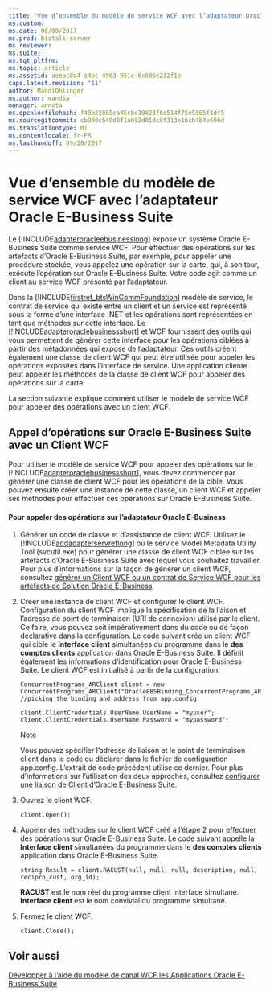 ```yaml
---
title: "Vue d’ensemble du modèle de service WCF avec l’adaptateur Oracle E-Business Suite | Documents Microsoft"
ms.custom: 
ms.date: 06/08/2017
ms.prod: biztalk-server
ms.reviewer: 
ms.suite: 
ms.tgt_pltfrm: 
ms.topic: article
ms.assetid: aeeac8a4-a4bc-4963-951c-0c806e232f1e
caps.latest.revision: "11"
author: MandiOhlinger
ms.author: mandia
manager: anneta
ms.openlocfilehash: f40b22865ca45cbd10823f6c514f75e5965f1df5
ms.sourcegitcommit: cb908c540d8f1a692d01dc8f313e16cb4b4e696d
ms.translationtype: MT
ms.contentlocale: fr-FR
ms.lasthandoff: 09/20/2017
---
```

# <a name="overview-of-the-wcf-service-model-with-the-oracle-e-business-suite-adapter"></a>Vue d’ensemble du modèle de service WCF avec l’adaptateur Oracle E-Business Suite
Le [!INCLUDE[adapteroracleebusinesslong](../../includes/adapteroracleebusinesslong-md.md)] expose un système Oracle E-Business Suite comme service WCF. Pour effectuer des opérations sur les artefacts d’Oracle E-Business Suite, par exemple, pour appeler une procédure stockée, vous appelez une opération sur la carte, qui, à son tour, exécute l’opération sur Oracle E-Business Suite. Votre code agit comme un client au service WCF présenté par l’adaptateur.  
  
 Dans la [!INCLUDE[firstref_btsWinCommFoundation](../../includes/firstref-btswincommfoundation-md.md)] modèle de service, le contrat de service qui existe entre un client et un service est représenté sous la forme d’une interface .NET et les opérations sont représentées en tant que méthodes sur cette interface. Le [!INCLUDE[adapteroraclebusinessshort](../../includes/adapteroraclebusinessshort-md.md)] et WCF fournissent des outils qui vous permettent de générer cette interface pour les opérations ciblées à partir des métadonnées qui expose de l’adaptateur. Ces outils créent également une classe de client WCF qui peut être utilisée pour appeler les opérations exposées dans l’interface de service. Une application cliente peut appeler les méthodes de la classe de client WCF pour appeler des opérations sur la carte.  
  
 La section suivante explique comment utiliser le modèle de service WCF pour appeler des opérations avec un client WCF.  
  
## <a name="invoking-operations-on-the-oracle-e-business-suite-with-a-wcf-client"></a>Appel d’opérations sur Oracle E-Business Suite avec un Client WCF  
 Pour utiliser le modèle de service WCF pour appeler des opérations sur le [!INCLUDE[adapteroraclebusinessshort](../../includes/adapteroraclebusinessshort-md.md)], vous devez commencer par générer une classe de client WCF pour les opérations de la cible. Vous pouvez ensuite créer une instance de cette classe, un client WCF et appeler ses méthodes pour effectuer ces opérations sur Oracle E-Business Suite.  
  
#### <a name="to-invoke-operations-on-the-oracle-e-business-adapter"></a>Pour appeler des opérations sur l’adaptateur Oracle E-Business  
  
1.  Générer un code de classe et d’assistance de client WCF. Utilisez le [!INCLUDE[addadapterservreflong](../../includes/addadapterservreflong-md.md)] ou le service Model Metadata Utility Tool (svcutil.exe) pour générer une classe de client WCF ciblée sur les artefacts d’Oracle E-Business Suite avec lequel vous souhaitez travailler. Pour plus d’informations sur la façon de générer un client WCF, consultez [générer un Client WCF ou un contrat de Service WCF pour les artefacts de Solution Oracle E-Business](../../adapters-and-accelerators/adapter-oracle-ebs/create-a-wcf-client-or-wcf-service-contract-for-oracle-ebs-solution-artifacts.md).  
  
2.  Créer une instance de client WCF et configurer le client WCF. Configuration du client WCF implique la spécification de la liaison et l’adresse de point de terminaison (URI de connexion) utilisé par le client. Ce faire, vous pouvez soit impérativement dans du code ou de façon déclarative dans la configuration. Le code suivant crée un client WCF qui cible le **Interface client** simultanées du programme dans le **des comptes clients** application dans Oracle E-Business Suite. Il définit également les informations d’identification pour Oracle E-Business Suite. Le client WCF est initialisé à partir de la configuration.  
  
    ```  
    ConcurrentPrograms_ARClient client = new ConcurrentPrograms_ARClient("OracleEBSBinding_ConcurrentPrograms_AR"); //picking the binding and address from app.config  
  
    client.ClientCredentials.UserName.UserName = "myuser";  
    client.ClientCredentials.UserName.Password = "mypassword";  
    ```  
  
    > [!NOTE]
    >  Vous pouvez spécifier l’adresse de liaison et le point de terminaison client dans le code ou déclarer dans le fichier de configuration app.config. L’extrait de code précédent utilise ce dernier. Pour plus d’informations sur l’utilisation des deux approches, consultez [configurer une liaison de Client d’Oracle E-Business Suite](../../adapters-and-accelerators/adapter-oracle-ebs/configure-a-client-binding-for-the-oracle-e-business-suite.md).  
  
3.  Ouvrez le client WCF.  
  
    ```  
    client.Open();  
    ```  
  
4.  Appeler des méthodes sur le client WCF créé à l’étape 2 pour effectuer des opérations sur Oracle E-Business Suite. Le code suivant appelle la **Interface client** simultanées du programme dans le **des comptes clients** application dans Oracle E-Business Suite.  
  
    ```  
    string Result = client.RACUST(null, null, null, description, null, recipro_cust, org_id);  
    ```  
  
     **RACUST** est le nom réel du programme client Interface simultané. **Interface client** est le nom convivial du programme simultané.  
  
5.  Fermez le client WCF.  
  
    ```  
    client.Close();  
    ```  
  
## <a name="see-also"></a>Voir aussi  
 [Développer à l’aide du modèle de canal WCF les Applications Oracle E-Business Suite](../../adapters-and-accelerators/adapter-oracle-ebs/develop-oracle-e-business-suite-applications-using-the-wcf-service-model.md)